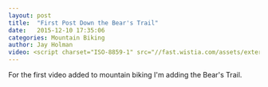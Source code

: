 ```yaml
---
layout: post
title:  "First Post Down the Bear's Trail"
date:   2015-12-10 17:35:06
categories: Mountain Biking
author: Jay Holman
video: <script charset="ISO-8859-1" src="//fast.wistia.com/assets/external/E-v1.js" async></script><div class="wistia_responsive_padding" style="padding:56.25% 0 0 0;position:relative;"><div class="wistia_responsive_wrapper" style="height:100%;left:0;position:absolute;top:0;width:100%;"><div class="wistia_embed wistia_async_b0bl809fbp videoFoam=true" style="height:100%;width:100%">&nbsp;</div></div></div>
---
```

For the first video added to mountain biking I'm adding the Bear's Trail.

<div>
<script charset="ISO-8859-1" src="//fast.wistia.com/assets/external/E-v1.js" async></script><div class="wistia_responsive_padding" style="padding:56.25% 0 0 0;position:relative;"><div class="wistia_responsive_wrapper" style="height:100%;left:0;position:absolute;top:0;width:100%;"><div class="wistia_embed wistia_async_b0bl809fbp videoFoam=true" style="height:100%;width:100%">&nbsp;</div></div></div>
</div>

